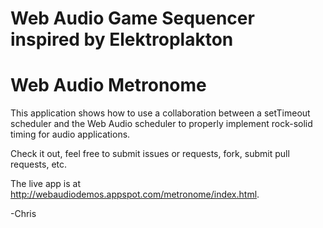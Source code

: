 
# Web Audio Game Sequencer inspired by Elektroplakton



# Web Audio Metronome

This application shows how to use a collaboration between a setTimeout scheduler and the Web Audio scheduler to properly implement rock-solid timing for audio applications.

Check it out, feel free to submit issues or requests, fork, submit pull requests, etc.

The live app is at http://webaudiodemos.appspot.com/metronome/index.html.

-Chris
